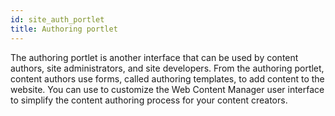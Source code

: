 ```yaml
---
id: site_auth_portlet
title: Authoring portlet
---
```


The authoring portlet is another interface that can be used by content authors, site administrators, and site developers. From the authoring portlet, content authors use forms, called authoring templates, to add content to the website. You can use to customize the Web Content Manager user interface to simplify the content authoring process for your content creators.

<!--- 
-   **[Custom portal pages for authoring](../wcm/wcm_cms_authoring_pages.md)**  
You do not have to use the default Web Content Manager page to create content. You can create a new portal page to act as the home page of your authoring system.
-   **[Authoring system access strategies](../wcm/wcm_cms_authoring_roles.md)**  
The roles that you assign each library on your authoring system determines what views and features in an authoring portlet are accessible to your users.
-   **[Custom authoring interfaces](../wcm/wcm_cms_authoring_custom.md)**  
You can use the Web Content Manager API and remote action parameters to create customized authoring interfaces specifically for your content creators. --->


